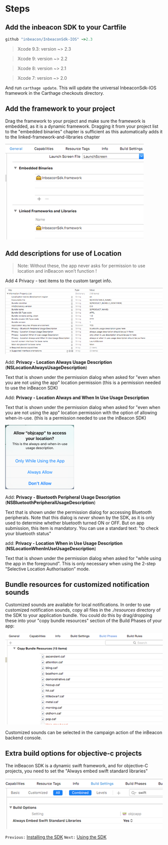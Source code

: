 # Steps 

## Add the inbeacon SDK to your Cartfile 
```ruby
github "inbeacon/InbeaconSdk-IOS" ~>2.3
```
> Xcode 9.3: version ~> 2.3

> Xcode 9: version ~> 2.2

> Xcode 8: version ~> 2.1

> Xcode 7: version ~> 2.0

And run `carthage update`. This will update the universal InbeaconSdk-IOS framework in the Carthage checkouts directory.

## Add the framework to your project
Drag the framework to your project and make sure the framework is embedded, as it is a dynamic framework. Dragging it from your project list to the "embedded binaries" chapter is sufficient as this automatically adds it to the linked-framework-and-libraries chapter

  ![image alt text](image_9.png)

## Add descriptions for use of Location 

  >Note:
  >Without these, the app never asks for permission to use location and inBeacon won’t function !
  
  Add 4 Privacy - text items to the custom target info.
  
  ![image alt text](image_18.png)

  Add: **Privacy - Location Always Usage Description**  (**NSLocationAlwaysUsageDescription**) 

  Text that is shown under the permission dialog when asked for "even when you are not using the app" location permission (this is a permission needed to use the inBeacon SDK)

  Add: **Privacy - Location Always and When In Use Usage Description**   

  Text that is shown under the permission dialog when asked for "even when you are not using the app" location permission with the option of allowing when-in-use. (this is a permission needed to use the inBeacon SDK)
    
![image alt text](image_19.png)
    
  
  Add: **Privacy - Bluetooth Peripheral Usage Description** (**NSBluetoothPeripheralUsageDescription**)
  
  Text that is shown under the permission dialog for accessing Bluetooth peripherals. Note that this dialog is *never* shown by the SDK, as it is only used to determine whether bluetooth turned ON or OFF. But on app submission, this item is mandatory. You can use a standard text: "to check your bluetooth status"
  
  add: **Privacy - Location When in Use Usage Description**  (**NSLocationWhenInUseUsageDescription**)

  Text that is shown under the permission dialog when asked for "while using the app in the foreground". This is only necessary when using the 2-step “Selective Location Authorisation” mode.


    
## Bundle resources for customized notification sounds
Customized sounds are available for local notifications. In order to use customized notification sounds, copy all files in the *./resources* directory of the SDK to your application bundle. You could do this by drag/dropping these into your "copy bundle resources" section of the Build Phases of your app:

  ![image alt text](image_12.png)

Customized sounds can be selected in the campaign action of the inBeacon backend console.



## Extra build options for objective-c projects 

  The inBeacon SDK is a dynamic swift framework, and for objective-C projects, you need to set the "Always embed swift standard libraries"

  ![image alt text](image_17.png)

`Previous:` [Installing the SDK](installing-the-sdk.md)   `Next:` [Using the SDK](using-the-sdk.md)
